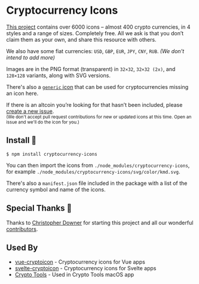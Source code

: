 # Cryptocurrency Icons

[This project](http://cryptoicons.co) contains over 6000 icons – almost 400 crypto currencies, in 4 styles and a range of sizes. Completely free. All we ask is that you don’t claim them as your own, and share this resource with others.

We also have some fiat currencies: `USD`, `GBP`, `EUR`, `JPY`, `CNY`, `RUB`. *(We don't intend to add more)*

Images are in the PNG format (transparent) in `32×32`, `32×32 (2x)`, and `128×128` variants, along with SVG versions.

There's also a [`generic` icon](https://github.com/atomiclabs/cryptocurrency-icons/blob/master/svg/color/generic.svg) that can be used for cryptocurrencies missing an icon here.

If there is an altcoin you’re looking for that hasn’t been included, please [create a new issue](https://github.com/atomiclabs/cryptocurrency-icons/issues/new).<br><sub>(We don't accept pull request contributions for new or updated icons at this time. Open an issue and we'll do the icon for you.)</sub>


## Install 🚀

```
$ npm install cryptocurrency-icons
```

You can then import the icons from `./node_modules/cryptocurrency-icons`, for example `./node_modules/cryptocurrency-icons/svg/color/kmd.svg`.

There's also a `manifest.json` file included in the package with a list of the currency symbol and name of the icons.


## Special Thanks 👏

Thanks to [Christopher Downer](https://github.com/cjdowner) for starting this project and all our wonderful [contributors](https://github.com/atomiclabs/cryptocurrency-icons/graphs/contributors).


## Used By

- [vue-cryptoicon](https://github.com/man15h/vue-cryptoicon) - Cryptocurrency icons for Vue apps
- [svelte-cryptoicon](https://github.com/alepop/svelte-cryptoicon) - Cryptocurrency icons for Svelte apps
- [Crypto Tools](http://bunchoftext.com/apps/crypto-calculator/) - Used in Crypto Tools macOS app
